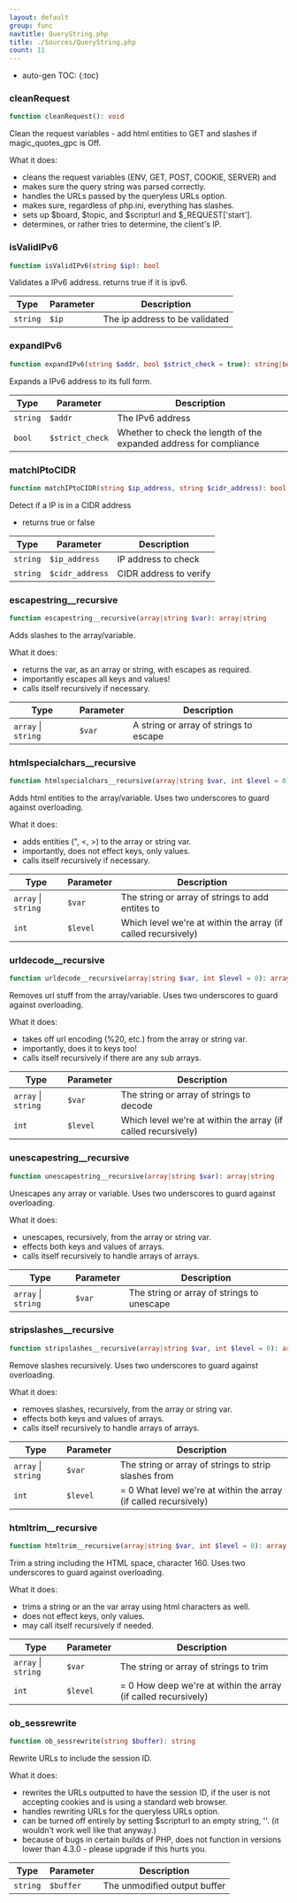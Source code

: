 ```yaml
---
layout: default
group: func
navtitle: QueryString.php
title: ./Sources/QueryString.php
count: 11
---
```

* auto-gen TOC:
{:toc}
### cleanRequest

```php
function cleanRequest(): void
```
Clean the request variables - add html entities to GET and slashes if magic_quotes_gpc is Off.

What it does:
- cleans the request variables (ENV, GET, POST, COOKIE, SERVER) and
- makes sure the query string was parsed correctly.
- handles the URLs passed by the queryless URLs option.
- makes sure, regardless of php.ini, everything has slashes.
- sets up $board, $topic, and $scripturl and $_REQUEST['start'].
- determines, or rather tries to determine, the client's IP.

### isValidIPv6

```php
function isValidIPv6(string $ip): bool
```
Validates a IPv6 address. returns true if it is ipv6.



Type|Parameter|Description
---|---|---
`string`|`$ip`|The ip address to be validated

### expandIPv6

```php
function expandIPv6(string $addr, bool $strict_check = true): string|bool
```
Expands a IPv6 address to its full form.



Type|Parameter|Description
---|---|---
`string`|`$addr`|The IPv6 address
`bool`|`$strict_check`|Whether to check the length of the expanded address for compliance

### matchIPtoCIDR

```php
function matchIPtoCIDR(string $ip_address, string $cidr_address): bool
```
Detect if a IP is in a CIDR address
- returns true or false



Type|Parameter|Description
---|---|---
`string`|`$ip_address`|IP address to check
`string`|`$cidr_address`|CIDR address to verify

### escapestring__recursive

```php
function escapestring__recursive(array|string $var): array|string
```
Adds slashes to the array/variable.

What it does:
- returns the var, as an array or string, with escapes as required.
- importantly escapes all keys and values!
- calls itself recursively if necessary.

Type|Parameter|Description
---|---|---
`array` &#124; `string`|`$var`|A string or array of strings to escape

### htmlspecialchars__recursive

```php
function htmlspecialchars__recursive(array|string $var, int $level = 0): array|string
```
Adds html entities to the array/variable.  Uses two underscores to guard against overloading.

What it does:
- adds entities (&quot;, &lt;, &gt;) to the array or string var.
- importantly, does not effect keys, only values.
- calls itself recursively if necessary.

Type|Parameter|Description
---|---|---
`array` &#124; `string`|`$var`|The string or array of strings to add entites to
`int`|`$level`|Which level we're at within the array \(if called recursively\)

### urldecode__recursive

```php
function urldecode__recursive(array|string $var, int $level = 0): array|string
```
Removes url stuff from the array/variable.  Uses two underscores to guard against overloading.

What it does:
- takes off url encoding (%20, etc.) from the array or string var.
- importantly, does it to keys too!
- calls itself recursively if there are any sub arrays.

Type|Parameter|Description
---|---|---
`array` &#124; `string`|`$var`|The string or array of strings to decode
`int`|`$level`|Which level we're at within the array \(if called recursively\)

### unescapestring__recursive

```php
function unescapestring__recursive(array|string $var): array|string
```
Unescapes any array or variable.  Uses two underscores to guard against overloading.

What it does:
- unescapes, recursively, from the array or string var.
- effects both keys and values of arrays.
- calls itself recursively to handle arrays of arrays.

Type|Parameter|Description
---|---|---
`array` &#124; `string`|`$var`|The string or array of strings to unescape

### stripslashes__recursive

```php
function stripslashes__recursive(array|string $var, int $level = 0): array|string
```
Remove slashes recursively.  Uses two underscores to guard against overloading.

What it does:
- removes slashes, recursively, from the array or string var.
- effects both keys and values of arrays.
- calls itself recursively to handle arrays of arrays.

Type|Parameter|Description
---|---|---
`array` &#124; `string`|`$var`|The string or array of strings to strip slashes from
`int`|`$level`|= 0 What level we're at within the array \(if called recursively\)

### htmltrim__recursive

```php
function htmltrim__recursive(array|string $var, int $level = 0): array|string
```
Trim a string including the HTML space, character 160.  Uses two underscores to guard against overloading.

What it does:
- trims a string or an the var array using html characters as well.
- does not effect keys, only values.
- may call itself recursively if needed.

Type|Parameter|Description
---|---|---
`array` &#124; `string`|`$var`|The string or array of strings to trim
`int`|`$level`|= 0 How deep we're at within the array \(if called recursively\)

### ob_sessrewrite

```php
function ob_sessrewrite(string $buffer): string
```
Rewrite URLs to include the session ID.

What it does:
- rewrites the URLs outputted to have the session ID, if the user
  is not accepting cookies and is using a standard web browser.
- handles rewriting URLs for the queryless URLs option.
- can be turned off entirely by setting $scripturl to an empty
  string, ''. (it wouldn't work well like that anyway.)
- because of bugs in certain builds of PHP, does not function in
  versions lower than 4.3.0 - please upgrade if this hurts you.

Type|Parameter|Description
---|---|---
`string`|`$buffer`|The unmodified output buffer

